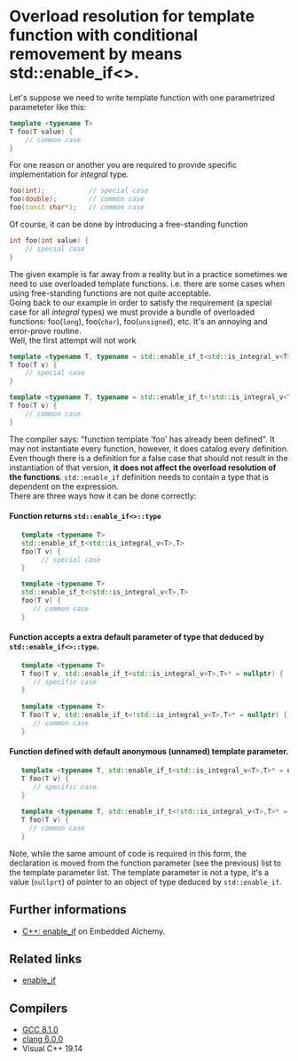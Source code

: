 # Overload resolution for template function with conditional removement by means std::enable_if<>.  
Let's suppose we need to write template function with one parametrized parameteter like this:
```cpp
template <typename T>
T foo(T value) {
    // common case
}
```
For one reason or another you are required to provide specific implementation for _integral_ type.
```cpp
foo(int);           // special case
foo(double);        // common case
foo(const char*);   // common case
```

Of course, it can be done by introducing a free-standing function
```cpp
int foo(int value) {
    // special case
}
```
The given example is far away from a reality but in a practice sometimes we  need to use overloaded template functions. i.e. there are some cases when using free-standing functions are not quite acceptable.   
Going back to our example in order to satisfy the requirement (a special case for all _integral_ types) we must provide a bundle of overloaded functions: foo(`long`), foo(`char`), foo(`unsigned`), etc.
It's an annoying and error-prove routine.  
Well, the first attempt will not work
```cpp
template <typename T, typename = std::enable_if_t<std::is_integral_v<T>>>
T foo(T v) {
    // special case
}

template <typename T, typename = std::enable_if_t<!std::is_integral_v<T>>>
T foo(T v) {
    // common case
}
```
The compiler says: "function template 'foo' has already been defined".
It may not instantiate every function, however, it does catalog every definition. Even though there is a definition for a false case that should not result in the instantiation of that version, __it does not affect the overload resolution of the functions__.  `std::enable_if` definition needs to contain a type that is dependent on the expression.  
There are three ways how it can be done correctly:

#### Function returns `std::enable_if<>::type`
```cpp
   template <typename T>
   std::enable_if_t<std::is_integral_v<T>,T>
   foo(T v) {
        // special case
   }

   template <typename T>
   std::enable_if_t<!std::is_integral_v<T>,T>
   foo(T v) {
      // common case
   }
```
#### Function accepts a __extra default parameter__ of type that deduced by `std::enable_if<>::type`. 
```cpp
   template <typename T>
   T foo(T v, std::enable_if_t<std::is_integral_v<T>,T>* = nullptr) {
      // specific case
   }
   
   template <typename T>
   T foo(T v, std::enable_if_t<!std::is_integral_v<T>,T>* = nullptr) {
      // common case
   }
```
#### Function defined with default anonymous (unnamed) template parameter. 
```cpp
   template <typename T, std::enable_if_t<std::is_integral_v<T>,T>* = nullptr>
   T foo(T v) {
      // specific case
   }
   
   template <typename T, std::enable_if_t<!std::is_integral_v<T>,T>* = nullptr>
   T foo(T v) {
     // common case
   }
```
Note, while the same amount of code is required in this form, the declaration is moved from the function parameter (see the previous) list to the template parameter list. The template parameter is not a type, it's a value (`nullprt`) of pointer to an object of type deduced by `std::enable_if`.


## Further informations
* [C++: enable_if](http://codeofthedamned.com/index.php/enable_if) on Embedded Alchemy. 
## Related links
* [enable_if](./enable_if)
## Compilers
* [GCC 8.1.0](https://wandbox.org/)
* [clang 6.0.0](https://wandbox.org/)
* Visual C++ 19.14 
